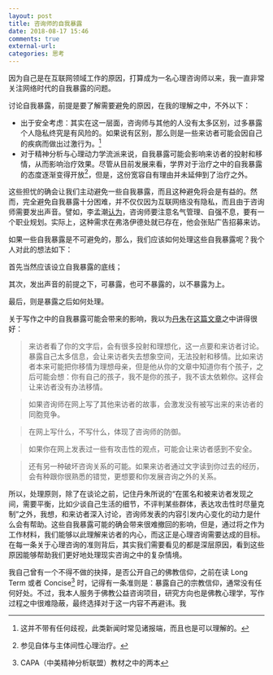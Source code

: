 ```yaml
---
layout: post
title: 咨询师的自我暴露
date: 2018-08-17 15:46
comments: true
external-url:
categories: 思考
---
```


因为自己是在互联网领域工作的原因，打算成为一名心理咨询师以来，我一直非常关注网络时代的自我暴露的问题。

讨论自我暴露，前提是要了解需要避免的原因，在我的理解之中，不外以下：

* 出于安全考虑：其实在这一层面，咨询师与其他的人没有太多区别，过多暴露个人隐私终究是有风险的。如果说有区别，那么则是一些来访者可能会因自己的疾病而做出过激行为。[^1]
* 对于精神分析与心理动力学流派来说，自我暴露可能会影响来访者的投射和移情，从而影响治疗效果。尽管从目前发展来看，学界对于治疗之中的自我暴露的态度逐渐变得开放[^2]，但是，这份宽容自有理由并未延伸到了治疗之外。

这些担忧的确会让我们主动避免一些自我暴露，而且这种避免将会是有益的。然而，完全避免自我暴露十分困难，并不仅仅因为互联网络没有隐私，而且由于咨询师需要发出声音。譬如，李孟潮[认为](https://mp.weixin.qq.com/s/OMKDw2ayz42AikSgK9-h2Q)，咨询师要注意名气管理、自强不息，要有一个职业规划。实际上，这种需求在弗洛伊德处就已存在，他会张贴广告招募来访。

如果一些自我暴露是不可避免的，那么，我们应该如何处理这些自我暴露呢？我个人对此的想法如下：

首先当然应该设立自我暴露的底线；

其次，发出声音的前提之下，可暴露，也可不暴露的，以不暴露为上。

最后，则是暴露之后如何处理。

关于写作之中的自我暴露可能会带来的影响，我以为[丹朱](https://www.douban.com/people/59291955/)在[这篇文章](https://www.douban.com/note/729018441/)之中讲得很好：

> 来访者看了你的文字后，会有很多投射和理想化，这一点要和来访者讨论。暴露自己太多信息，会让来访者失去想象空间，无法投射和移情。比如来访者本来可能把你移情为理想母亲，但是他从你的文章中知道你有个孩子，之后可能会想：你有自己的孩子，我不是你的孩子，我不该太依赖你。这样会让来访者没有办法移情。

> 如果咨询师在网上写了其他来访者的故事，会激发没有被写出来的来访者的同胞竞争。

> 在网上写什么，不写什么，体现了咨询师的防御。

> 如果你在网上发表过一些有攻击性的观点，可能会让来访者感到不安全。

> 还有另一种破坏咨询关系的可能。如果来访者通过文字读到你过去的经历，会有种跟你很熟悉的错觉，更想要和你发展咨询之外的关系。

所以，处理原则，除了在谈论之前，记住丹朱所说的“在匿名和被来访者发现之间，需要平衡，比如少谈自己生活的细节，不评判某些群体，表达攻击性时尽量克制”之外，我想，和来访者深入讨论，咨询师发表的内容引发内心变化的动力是什么会有帮助。这些自我暴露可能的确会带来很难撤回的影响，但是，通过将之作为工作材料，我们能够以此理解来访者的内心，而这正是心理咨询需要达成的目标。在每一条关于心理咨询的准则背后，其实我们需要看见的都是深层原因，看到这些原因能够帮助我们更好地处理现实咨询之中的复杂情境。

我自己曾有一个不得不做的抉择，是否公开自己的佛教信仰，之前在读 Long Term 或者 Concise[^3] 时，记得有一条准则是：暴露自己的宗教信仰，通常没有任何好处。不过，我本人服务于佛教公益咨询项目，研究方向也是佛教心理学，写作过程之中很难隐蔽，最终选择对于这一内容不再避讳。我


[^1]: 这并不带有任何歧视，此类新闻时常见诸报端，而且也是可以理解的。
[^2]: 参见自体与主体间性心理治疗。
[^3]: CAPA（中美精神分析联盟）教材之中的两本
